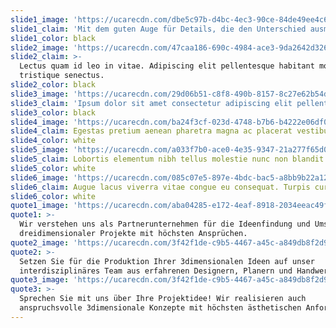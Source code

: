```yaml
---
slide1_image: 'https://ucarecdn.com/dbe5c97b-d4bc-4ec3-90ce-84de49ee4c6b/'
slide1_claim: 'Mit dem guten Auge für Details, die den Unterschied ausmachen.'
slide1_color: black
slide2_image: 'https://ucarecdn.com/47caa186-690c-4984-ace3-9da2642d3269/'
slide2_claim: >-
  Lectus quam id leo in vitae. Adipiscing elit pellentesque habitant morbi
  tristique senectus.
slide2_color: black
slide3_image: 'https://ucarecdn.com/29d06b51-c8f8-490b-8157-8c27e62b54da/'
slide3_claim: 'Ipsum dolor sit amet consectetur adipiscing elit pellentesque habitant. '
slide3_color: black
slide4_image: 'https://ucarecdn.com/ba24f3cf-023d-4748-b7b6-b4222e06df01/'
slide4_claim: Egestas pretium aenean pharetra magna ac placerat vestibulum lectus mauris.
slide4_color: white
slide5_image: 'https://ucarecdn.com/a033f7b0-ace0-4e35-9347-21a277f65d0a/'
slide5_claim: Lobortis elementum nibh tellus molestie nunc non blandit massa.
slide5_color: white
slide6_image: 'https://ucarecdn.com/085c07e5-897e-4bdc-bac5-a8bb9b22a126/'
slide6_claim: Augue lacus viverra vitae congue eu consequat. Turpis cursus in hac habitasse.
slide6_color: white
quote1_image: 'https://ucarecdn.com/aba04285-e172-4eaf-8918-2034eeac49f6/'
quote1: >-
  Wir verstehen uns als Partnerunternehmen für die Ideenfindung und Umsetzung
  dreidimensionaler Projekte mit höchsten Ansprüchen.
quote2_image: 'https://ucarecdn.com/3f42f1de-c9b5-4467-a45c-a849db8f2d93/'
quote2: >-
  Setzen Sie für die Produktion Ihrer 3dimensionalen Ideen auf unser
  interdisziplinäres Team aus erfahrenen Designern, Planern und Handwerkern.
quote3_image: 'https://ucarecdn.com/3f42f1de-c9b5-4467-a45c-a849db8f2d93/'
quote3: >-
  Sprechen Sie mit uns über Ihre Projektidee! Wir realisieren auch
  anspruchsvolle 3dimensionale Konzepte mit höchsten ästhetischen Anforderungen.
---
```


